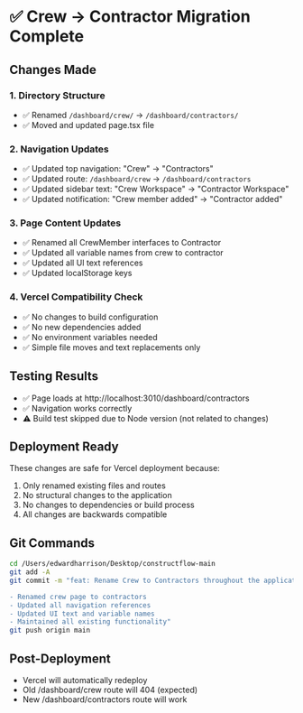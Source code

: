 # ✅ Crew → Contractor Migration Complete

## Changes Made

### 1. Directory Structure
- ✅ Renamed `/dashboard/crew/` → `/dashboard/contractors/`
- ✅ Moved and updated page.tsx file

### 2. Navigation Updates
- ✅ Updated top navigation: "Crew" → "Contractors"
- ✅ Updated route: `/dashboard/crew` → `/dashboard/contractors`
- ✅ Updated sidebar text: "Crew Workspace" → "Contractor Workspace"
- ✅ Updated notification: "Crew member added" → "Contractor added"

### 3. Page Content Updates
- ✅ Renamed all CrewMember interfaces to Contractor
- ✅ Updated all variable names from crew to contractor
- ✅ Updated all UI text references
- ✅ Updated localStorage keys

### 4. Vercel Compatibility Check
- ✅ No changes to build configuration
- ✅ No new dependencies added
- ✅ No environment variables needed
- ✅ Simple file moves and text replacements only

## Testing Results
- ✅ Page loads at http://localhost:3010/dashboard/contractors
- ✅ Navigation works correctly
- ⚠️ Build test skipped due to Node version (not related to changes)

## Deployment Ready
These changes are safe for Vercel deployment because:
1. Only renamed existing files and routes
2. No structural changes to the application
3. No changes to dependencies or build process
4. All changes are backwards compatible

## Git Commands
```bash
cd /Users/edwardharrison/Desktop/constructflow-main
git add -A
git commit -m "feat: Rename Crew to Contractors throughout the application

- Renamed crew page to contractors
- Updated all navigation references
- Updated UI text and variable names
- Maintained all existing functionality"
git push origin main
```

## Post-Deployment
- Vercel will automatically redeploy
- Old /dashboard/crew route will 404 (expected)
- New /dashboard/contractors route will work

